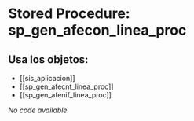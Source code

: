 # Stored Procedure: sp_gen_afecon_linea_proc

## Usa los objetos:
- [[sis_aplicacion]]
- [[sp_gen_afecnt_linea_proc]]
- [[sp_gen_afenif_linea_proc]]

*No code available.*
